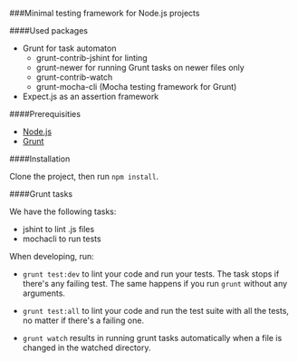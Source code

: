 ###Minimal testing framework for Node.js projects

####Used packages
- Grunt for task automaton
  - grunt-contrib-jshint for linting
  - grunt-newer for running Grunt tasks on newer files only
  - grunt-contrib-watch
  - grunt-mocha-cli (Mocha testing framework for Grunt)
- Expect.js as an assertion framework

####Prerequisities

- [Node.js](http://nodejs.org/)
- [Grunt](http://gruntjs.com/getting-started)

####Installation

Clone the project, then run `npm install`.

####Grunt tasks

We have the following tasks:
- jshint to lint .js files
- mochacli to run tests

When developing, run:

- `grunt test:dev` to lint your code and run your tests. The task stops if there's any failing test. The same happens if you run `grunt` without any arguments.

- `grunt test:all` to lint your code and run the test suite with all the tests, no matter if there's a failing one.

- `grunt watch` results in running grunt tasks automatically when a file is changed in the watched directory.
